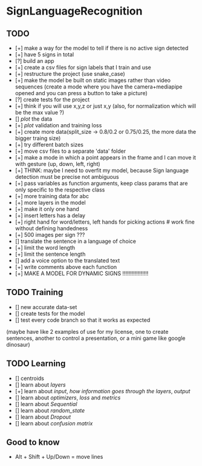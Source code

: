 # SignLanguageRecognition

## TODO

- [+] make a way for the model to tell if there is no active sign detected
- [+] have 5 signs in total
- [?] build an app
- [+] create a csv files for sign labels that I train and use
- [+] restructure the project (use snake_case)
- [+] make the model be built on static images rather than video sequences
      (create a mode where you have the camera+mediapipe opened and you can press a button to take a picture)
- [?] create tests for the project
- [+] think if you will use x,y,z or just x,y (also, for normalization which will be the max value ?)
- [] *plot* the data
- [+] *plot* validation and training loss
- [+] create more data(split_size -> 0.8/0.2 or 0.75/0.25, the more data the bigger traing size)
- [+] try different batch sizes
- [+] move csv files to a separate 'data' folder
- [+] make a mode in which a point appears in the frame and I can move it with gesture (up, down, left, right)
- [+] THINK: maybe I need to overfit my model, because Sign language detection must be precise not ambiguous
- [+] pass variables as function arguments, keep class params that are only specific to the respective class
- [+] more training data for abc
- [+] more layers in the model
- [+] make it only one hand
- [+] insert letters has a delay
- [+] right hand for word/letters, left hands for picking actions # work fine without defining handedness
- [+] 500 images per sign ???
- [] translate the sentence in a language of choice
- [+] limit the word length
- [+] limit the sentence length
- [] add a voice option to the translated text
- [+] write comments above each function
- [+] MAKE A MODEL FOR DYNAMIC SIGNS !!!!!!!!!!!!!!!!!

## TODO Training

- [] new accurate data-set
- [] create tests for the model
- [] test every code branch so that it works as expected

(maybe have like 2 examples of use for my license, one to create sentences, another to control a presentation, or a mini game like google dinosaur)

## TODO Learning

- [] centroids
- [] learn about *layers*
- [+] learn about *input*, *how information goes through the layers*, *output*
- [] learn about *optimizers*, *loss* and *metrics*
- [] learn about *Sequential*
- [] learn about *random_state*
- [] learn about *Dropout*
- [] learn about *confusion matrix*

## Good to know

- Alt + Shift + Up/Down = move lines